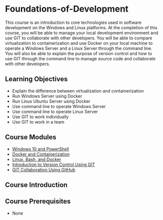 # Foundations-of-Development
This course is an introduction to core technologies used in software development on the Windows and Linux platforms. At the completion of this course, you will be able to manage your local development environment and use GIT to collaborate with other developers.  You will be able to compare virtualization to containerization and use Docker on your local machine to operate a Windows Server and a Linux Server through the command line.  You will also be able to explain the purpose of version control and how to use GIT through the command line to manage source code and collaborate with other developers.
## Learning Objectives
* Explain the difference between virtualization and containerization
* Run Windows Server using Docker
* Run Linux Ubuntu Server using Docker
* Use command line to operate Windows Server
* Use command line to operate Linux Server
* Use GIT to work individually
* Use GIT to work in a team
## Course Modules
* [Windows 10 and PowerShell](https://github.com/dotgovsolutions/Windows-10-and-Powershell)
* [Docker and Containerization](https://github.com/dotgovsolutions/Docker-and-Containerization)
* [Linux, Bash, and Docker](https://github.com/dotgovsolutions/Linux-Bash-and-Docker)
* [Introduction to Version Control Using GIT](https://github.com/dotgovsolutions/Version-Control-and-GIT)
* [GIT Collaboration Using GitHub](https://github.com/dotgovsolutions/GIT-Collaboration)
## Course Introduction
## Course Prerequisites
* None
